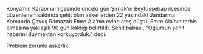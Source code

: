 
Konya’nın Karapınar ilçesinde önceki gün Şırnak’ın Beytüşşebap
 ilçesinde düzenlenen saldırıda şehit olan askerlerden 22 yaşındaki
 Jandarma Komando Çavuş Ramazan Emre Ala’nın evine ateş düştü. Emre
 Ala’nın terhis olmasına yaklaşık 90 gün kaldığı belirtildi. Şehit
 babası, "Oğlumun şehit haberini duymaktan korkuyorduk." dedi.

Problem zorunlu askerlik 









